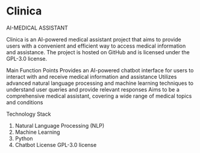 # Clinica
AI-MEDICAL ASSISTANT

Clinica is an AI-powered medical assistant project that aims to provide users with a convenient and efficient way to access medical information and assistance. The project is hosted on GitHub and is licensed under the GPL-3.0 license.

Main Function Points
Provides an AI-powered chatbot interface for users to interact with and receive medical information and assistance
Utilizes advanced natural language processing and machine learning techniques to understand user queries and provide relevant responses
Aims to be a comprehensive medical assistant, covering a wide range of medical topics and conditions

Technology Stack

1. Natural Language Processing (NLP)
2. Machine Learning
3. Python
4. Chatbot
License
GPL-3.0 license
